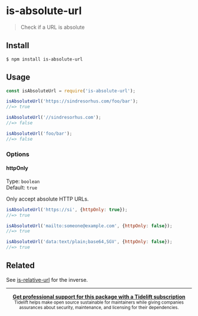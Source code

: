# is-absolute-url

> Check if a URL is absolute


## Install

```
$ npm install is-absolute-url
```


## Usage

```js
const isAbsoluteUrl = require('is-absolute-url');

isAbsoluteUrl('https://sindresorhus.com/foo/bar');
//=> true

isAbsoluteUrl('//sindresorhus.com');
//=> false

isAbsoluteUrl('foo/bar');
//=> false
```

### Options

#### httpOnly

Type: `boolean`\
Default: `true`

Only accept absolute HTTP URLs.

```js
isAbsoluteUrl('https://si', {httpOnly: true});
//=> true

isAbsoluteUrl('mailto:someone@example.com', {httpOnly: false});
//=> true

isAbsoluteUrl('data:text/plain;base64,SGV', {httpOnly: false});
//=> true
```


## Related

See [is-relative-url](https://github.com/sindresorhus/is-relative-url) for the inverse.


---

<div align="center">
	<b>
		<a href="https://tidelift.com/subscription/pkg/npm-is-absolute-url?utm_source=npm-is-absolute-url&utm_medium=referral&utm_campaign=readme">Get professional support for this package with a Tidelift subscription</a>
	</b>
	<br>
	<sub>
		Tidelift helps make open source sustainable for maintainers while giving companies<br>assurances about security, maintenance, and licensing for their dependencies.
	</sub>
</div>
